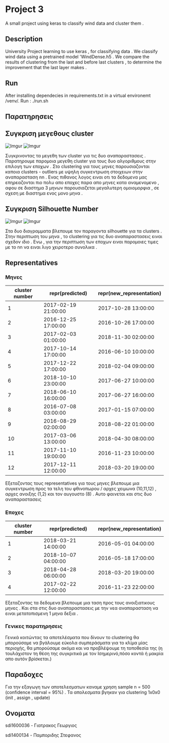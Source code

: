 # Project 3
A small project using keras to classify wind data and cluster them .

## Description

University Project learning to use keras , for classifying data . We classify wind data using a pretrained model 'WindDense.h5 . We compare  the results of clustering from the last and before last clusters , to determine the improvement that the last layer makes .

## Run 
After installing dependecies in requirements.txt in a virtual environemt /venv/. Run :
./run.sh

## Παρατηρησεις

## Συγκριση μεγεθους cluster

![Imgur](https://i.imgur.com/jaLaeTT.png)
![Imgur](https://i.imgur.com/HdxCyDG.png)

Συγκρινοντας τα μεγεθη των cluster για τις δυο αναπαραστασεις . Παρατηρουμε παρομοια μεγεθη cluster για τους δυο αλγοριθμους στην επιλογη των εποχων . Στο clustering για τους μηνες παρουσιαζονται καποια clusters - outliers με υψηλη συγκεντρωση στοιχειων στην αναπαρασταση nn . Ενας πιθανος λογος ειναι οτι τα δεδομενα μας επηρεαζονται πιο πολυ απο εποχες παρα απο μηνες κατα αναμενομενο , αφου σε διαστημα 3 μηνων παρουσιαζεται μεγαλυτερη ομοιομορφια , σε σχεση με διαστημα ενος μονο μηνα .

## Συγκριση Silhouette Number

![Imgur](https://i.imgur.com/DzNqLkW.png)
![Imgur](https://i.imgur.com/RJ3Cziv.png)

Στα δυο διαγραμματα βλεπουμε τον παραγοντα silhouette για τα clusters . Στην περιπτωση του μηνα , το clustering για τις δυο αναπαραστασεις ειναι σχεδον ιδιο . Ενω , για την περιπτωση των εποχων ειναι παρομοιες τιμες με το nn να ειναι λιγο χειροτερο συνολικα .

## Representatives

### Μηνες

| cluster number | repr(predicted) | repr(new_representation) |
| --- | ---- | ---- |
| 1 |  2017-02-19 21:00:00 | 2017-10-28 13:00:00 |
| 2 | 2016-12-25 17:00:00 | 2016-10-26 17:00:00 |
| 3 | 2017-02-03 01:00:00 | 2018-11-30 02:00:00 |
| 4 | 2017-10-14 17:00:00 | 2016-06-10 10:00:00 |
| 5 | 2017-12-22 17:00:00 | 2018-02-04 09:00:00 |
| 6 |  2018-10-10 23:00:00 | 2017-06-27 10:00:00 |
| 7 | 2018-06-10 16:00:00 | 2017-06-27 16:00:00 |
| 8 | 2016-07-08 03:00:00 | 2017-01-15 07:00:00 |
| 9 | 2016-08-29 02:00:00 | 2018-08-22 01:00:00 |
| 10 | 2017-03-06 13:00:00 | 2018-04-30 08:00:00 |
| 11 | 2017-11-10 19:00:00 | 2016-11-23 10:00:00 |
| 12 | 2017-12-11 12:00:00 | 2018-03-20 19:00:00 |

Εξεταζοντας τους representatives για τους μηνες βλεπουμε μια συγκεντρωση προς τα τελη του φθινοπωρου / αρχες χειμωνα (10,11,12) , αρχες ανοιξης (1,2) και τον αυγουστο (8) . Αυτο φαινεται και στις δυο αναπαραστασεις

### Εποχες

| cluster number | repr(predicted) | repr(new_representation) |
| --- | ---- | ---- |
| 1 |  2018-03-21 14:00:00 | 2016-05-01 04:00:00 |
| 2 | 2018-10-07 04:00:00| 2016-05-18 17:00:00 |
| 3 | 2018-04-28 06:00:00 | 2018-03-20 19:00:00 |
| 4 | 2017-02-22 12:00:00 | 2016-11-23 22:00:00 |

Εξεταζοντας τα δεδομενα βλεπουμε μια ταση προς τους ανοιξιατικους μηνες . Και στα στις δυο αναπαραστασεις με την νεα αναπαρασταση να ειναι μετατοπισμενη 1 μηνα δεξια .

### Γενικες παρατηρησεις
 Γενικά κοιτώντας τα αποτελέσματα που δίνουν το clustering θα μπορούσαμε να
βγάλουμε εύκολα συμπεράσματα για το κλίμα μίας περιοχής, θα μπορούσαμε ακόμα και να
προβλέψουμε τη τοποθεσία της (η τουλάχιστον τη θέση της συγκριτικά με τον Ισημερινό,πόσο
κοντά ή μακρία απο αυτόν βρίσκεται.)  

## Παραδοχες

Για την εξαγωγη των αποτελεσματων καναμε χρηση sample n = 500 (confidence interval = 95%) . Τα απολεσματα βγηκαν για clustering 1x0x0 (init , assign , update)

## Ονοματα

sdi1600036 - Γιατρακος Γεωργιος

sdi1400134 - Παμποριδης Στεφανος
